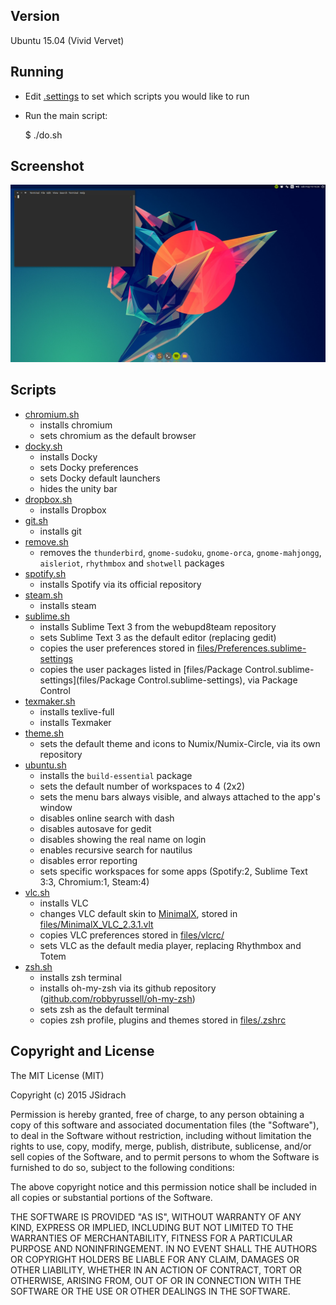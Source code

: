 ## Version
Ubuntu 15.04 (Vivid Vervet)

## Running
 * Edit [.settings](.settings) to set which scripts you would like to run
 * Run the main script:

    $ ./do.sh

## Screenshot

![Screenshot](files/screenshot_2015-05-16_16:26:20.png)

## Scripts
* [chromium.sh](scripts/chromium.sh)
    * installs chromium
    * sets chromium as the default browser
* [docky.sh](scripts/docky.sh)
    * installs Docky
    * sets Docky preferences
    * sets Docky default launchers
    * hides the unity bar
* [dropbox.sh](scripts/dropbox.sh)
    * installs Dropbox
* [git.sh](scripts/git.sh)
    * installs git
* [remove.sh](scripts/remove.sh)
    * removes the `thunderbird`, `gnome-sudoku`, `gnome-orca`, `gnome-mahjongg`, `aisleriot`, `rhythmbox` and `shotwell` packages
* [spotify.sh](scripts/spotify.sh)
    * installs Spotify via its official repository
* [steam.sh](scripts/steam.sh)
    * installs steam
* [sublime.sh](scripts/sublime.sh)
    * installs Sublime Text 3 from the webupd8team repository
    * sets Sublime Text 3 as the default editor (replacing gedit)
    * copies the user preferences stored in [files/Preferences.sublime-settings](files/Preferences.sublime-settings)
    * copies the user packages listed in [files/Package Control.sublime-settings](files/Package Control.sublime-settings), via Package Control
* [texmaker.sh](scripts/texmaker.sh)
    * installs texlive-full
    * installs Texmaker
* [theme.sh](scripts/theme.sh)
    * sets the default theme and icons to Numix/Numix-Circle, via its own repository
* [ubuntu.sh](scripts/ubuntu.sh)
    * installs the `build-essential` package
    * sets the default number of workspaces to 4 (2x2)
    * sets the menu bars always visible, and always attached to the app's window
    * disables online search with dash
    * disables autosave for gedit
    * disables showing the real name on login
    * enables recursive search for nautilus
    * disables error reporting
    * sets specific workspaces for some apps (Spotify:2, Sublime Text 3:3, Chromium:1, Steam:4)
* [vlc.sh](scripts/vlc.sh)
    * installs VLC
    * changes VLC default skin to [MinimalX](http://maverick07x.deviantart.com/art/VLC-MinimalX-385698882), stored in [files/MinimalX_VLC_2.3.1.vlt](files/MinimalX_VLC_2.3.1.vlt)
    * copies VLC preferences stored in [files/vlcrc/](files/vlcrc/)
    * sets VLC as the default media player, replacing Rhythmbox and Totem
* [zsh.sh](scripts/zsh.sh)
    * installs zsh terminal
    * installs oh-my-zsh via its github repository ([github.com/robbyrussell/oh-my-zsh](https://github.com/robbyrussell/oh-my-zsh))
    * sets zsh as the default terminal
    * copies zsh profile, plugins and themes stored in [files/.zshrc](files/.zshrc)

## Copyright and License

The MIT License (MIT)

Copyright (c) 2015 JSidrach

Permission is hereby granted, free of charge, to any person obtaining a copy
of this software and associated documentation files (the "Software"), to deal
in the Software without restriction, including without limitation the rights
to use, copy, modify, merge, publish, distribute, sublicense, and/or sell
copies of the Software, and to permit persons to whom the Software is
furnished to do so, subject to the following conditions:

The above copyright notice and this permission notice shall be included in all
copies or substantial portions of the Software.

THE SOFTWARE IS PROVIDED "AS IS", WITHOUT WARRANTY OF ANY KIND, EXPRESS OR
IMPLIED, INCLUDING BUT NOT LIMITED TO THE WARRANTIES OF MERCHANTABILITY,
FITNESS FOR A PARTICULAR PURPOSE AND NONINFRINGEMENT. IN NO EVENT SHALL THE
AUTHORS OR COPYRIGHT HOLDERS BE LIABLE FOR ANY CLAIM, DAMAGES OR OTHER
LIABILITY, WHETHER IN AN ACTION OF CONTRACT, TORT OR OTHERWISE, ARISING FROM,
OUT OF OR IN CONNECTION WITH THE SOFTWARE OR THE USE OR OTHER DEALINGS IN THE
SOFTWARE.

